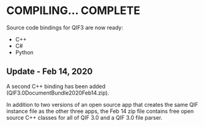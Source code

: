 # COMPILING...  COMPLETE

Source code bindings for QIF3 are now ready: 

* C++
* C#
* Python

## Update - Feb 14, 2020

A second C++ binding has been added (QIF3.0DocumentBundle2020Feb14.zip).

In addition to two versions of an open source app that creates the same QIF instance file as the other three apps, the Feb 14 zip file contains free open source C++ classes for all of QIF 3.0 and a QIF 3.0 file parser.
